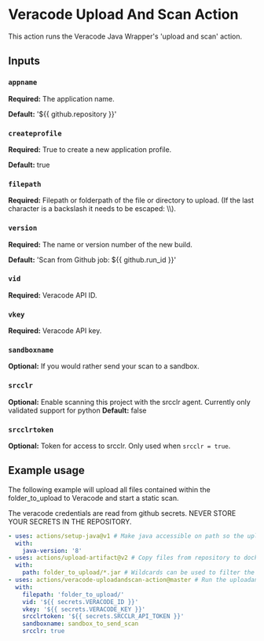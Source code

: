 # Veracode Upload And Scan Action

This action runs the Veracode Java Wrapper's 'upload and scan' action.

## Inputs

### `appname` 
**Required:** The application name.

**Default:** '${{ github.repository }}'

### `createprofile`
**Required:**  True to create a new application profile.

**Default:** true

### `filepath`
**Required:** Filepath or folderpath of the file or directory to upload. (If the last character is a backslash it needs to be escaped: \\\\).

### `version`
**Required:** The name or version number of the new build.

**Default:** 'Scan from Github job: ${{ github.run_id }}'

### `vid`
**Required:** Veracode API ID.

### `vkey`
**Required:** Veracode API key.

### `sandboxname`
**Optional:** If you would rather send your scan to a sandbox.

### `srcclr`
**Optional:** Enable scanning this project with the srcclr agent. Currently only validated support for python
**Default:** false

### `srcclrtoken`
**Optional:** Token for access to srcclr. Only used when `srcclr = true`.

## Example usage

The following example will upload all files contained within the folder_to_upload to Veracode and start a static scan.

The veracode credentials are read from github secrets. NEVER STORE YOUR SECRETS IN THE REPOSITORY.

```yaml
- uses: actions/setup-java@v1 # Make java accessible on path so the uploadandscan action can run.
  with: 
    java-version: '8'
- uses: actions/upload-artifact@v2 # Copy files from repository to docker container so the next uploadandscan action can access them.
  with:
    path: folder_to_upload/*.jar # Wildcards can be used to filter the files copied into the container. See: https://github.com/actions/upload-artifact
- uses: actions/veracode-uploadandscan-action@master # Run the uploadandscan action. Inputs are described above.
  with:
    filepath: 'folder_to_upload/'
    vid: '${{ secrets.VERACODE_ID }}'
    vkey: '${{ secrets.VERACODE_KEY }}'
    srcclrtoken: '${{ secrets.SRCCLR_API_TOKEN }}'
    sandboxname: sandbox_to_send_scan
    srcclr: true
```
